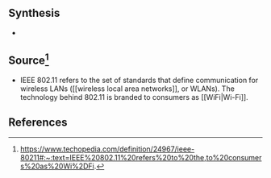 ## Synthesis
- 
## Source[^1]
- IEEE 802.11 refers to the set of standards that define communication for wireless LANs ([[wireless local area networks]], or WLANs). The technology behind 802.11 is branded to consumers as [[WiFi|Wi-Fi]].
## References

[^1]: https://www.techopedia.com/definition/24967/ieee-80211#:~:text=IEEE%20802.11%20refers%20to%20the,to%20consumers%20as%20Wi%2DFi.